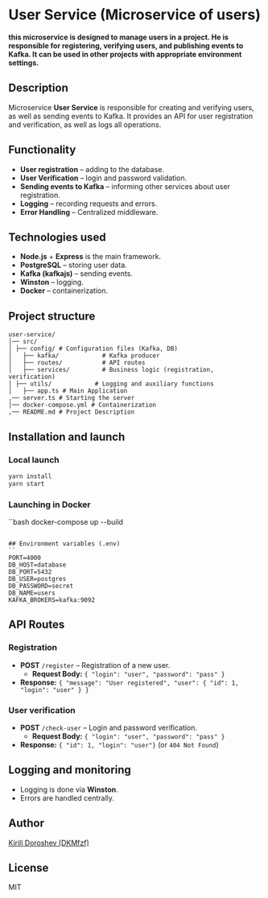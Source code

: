 # User Service (Microservice of users)

__this microservice is designed to manage users in a project. He is responsible for registering, verifying users, and publishing events to Kafka. It can be used in other projects with appropriate environment settings.__

## Description
Microservice **User Service** is responsible for creating and verifying users, as well as sending events to Kafka. It provides an API for user registration and verification, as well as logs all operations.

## Functionality
- **User registration** – adding to the database.
- **User Verification** – login and password validation.
- **Sending events to Kafka** – informing other services about user registration.
- **Logging** – recording requests and errors.
- **Error Handling** – Centralized middleware.

## Technologies used
- **Node.js** + **Express** is the main framework.
- **PostgreSQL** – storing user data.
- **Kafka (kafkajs)** – sending events.
- **Winston** – logging.
- **Docker** – containerization.

## Project structure
```
user-service/
│── src/
│ ├── config/ # Configuration files (Kafka, DB)
│   ├── kafka/            # Kafka producer
│   ├── routes/           # API routes
│   ├── services/         # Business logic (registration, verification)
│ ├── utils/            # Logging and auxiliary functions
│   ├── app.ts # Main Application
,── server.ts # Starting the server
│── docker-compose.yml # Containerization
,── README.md # Project Description
```

## Installation and launch
### Local launch
```bash
yarn install
yarn start
```

### Launching in Docker
``bash
docker-compose up --build
```

## Environment variables (.env)
``
PORT=4000
DB_HOST=database
DB_PORT=5432
DB_USER=postgres
DB_PASSWORD=secret
DB_NAME=users
KAFKA_BROKERS=kafka:9092
```

## API Routes
### Registration
- **POST** `/register` – Registration of a new user.
  - **Request Body:** `{ "login": "user", "password": "pass" }`
- **Response:** `{ "message": "User registered", "user": { "id": 1, "login": "user" } }`

### User verification
- **POST** `/check-user` – Login and password verification.
  - **Request Body:** `{ "login": "user", "password": "pass" }`
- **Response:** `{ "id": 1, "login": "user"}` (or `404 Not Found`)

## Logging and monitoring
- Logging is done via **Winston**.
- Errors are handled centrally.

## Author
[Kirill Doroshev (DKMfzf)](https://github.com/твой-гит )

## License
MIT
